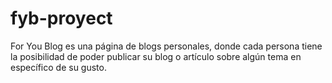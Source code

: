 # fyb-proyect
For You Blog es una página de blogs personales, donde cada persona tiene la posibilidad de poder publicar su blog o artículo sobre algún tema en específico de su gusto.

